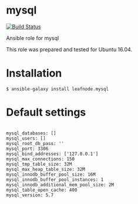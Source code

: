 # mysql

[![Build Status](https://travis-ci.com/leafnode/ansible-role-mysql.svg?branch=master)](https://travis-ci.com/leafnode/ansible-role-leafnode)

Ansible role for mysql

This role was prepared and tested for Ubuntu 16.04.

# Installation

`$ ansible-galaxy install leafnode.mysql`

# Default settings

```

mysql_databases: []
mysql_users: []
mysql_root_db_pass: ''
mysql_port: 3306
mysql_bind_addresses: ['127.0.0.1']
mysql_max_connections: 150
mysql_tmp_table_size: 32M
mysql_max_heap_table_size: 32M
mysql_innodb_buffer_pool_size: 16M
mysql_innodb_buffer_pool_instances: 1
mysql_innodb_additional_mem_pool_size: 2M
mysql_table_open_cache: 400
mysql_version: 5.7

```
